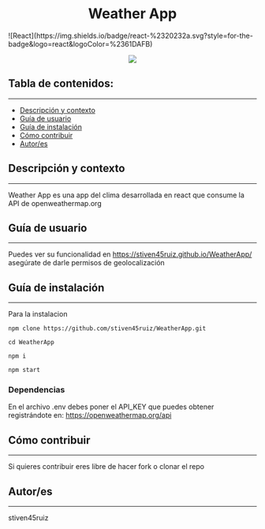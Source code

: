 <h1 align="center"> Weather App</h1>
![React](https://img.shields.io/badge/react-%2320232a.svg?style=for-the-badge&logo=react&logoColor=%2361DAFB)
<p align="center"><img src="https://i.ibb.co/QMXKRHq/Captura-de-pantalla-2022-07-12-182252.png"/></p> 

## Tabla de contenidos:
---

- [Descripción y contexto](#descripción-y-contexto)
- [Guía de usuario](#guía-de-usuario)
- [Guía de instalación](#guía-de-instalación)
- [Cómo contribuir](#cómo-contribuir)
- [Autor/es](#autores)

## Descripción y contexto
---
Weather App es una app del clima desarrollada en react que consume la API de openweathermap.org

## Guía de usuario
---
Puedes ver su funcionalidad en https://stiven45ruiz.github.io/WeatherApp/ asegúrate de darle permisos de geolocalización
 	
## Guía de instalación
---
Para la instalacion 

    npm clone https://github.com/stiven45ruiz/WeatherApp.git
    
    cd WeatherApp
    
    npm i
    
    npm start

### Dependencias
En el archivo .env debes poner el API_KEY que puedes obtener registrándote en: https://openweathermap.org/api

## Cómo contribuir
---
Si quieres contribuir eres libre de hacer fork o clonar el repo 

## Autor/es
---
stiven45ruiz
